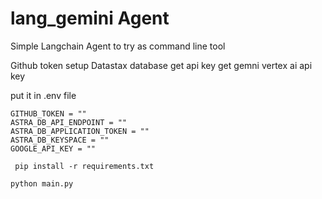 # lang_gemini Agent

Simple Langchain Agent to try as command line tool

Github token 
setup Datastax database  get api key 
get gemni vertex ai api key

put it in .env file 

``` 
GITHUB_TOKEN = ""
ASTRA_DB_API_ENDPOINT = ""
ASTRA_DB_APPLICATION_TOKEN = ""
ASTRA_DB_KEYSPACE = ""
GOOGLE_API_KEY = ""
```


``` pip install -r requirements.txt```

``` python main.py ```



